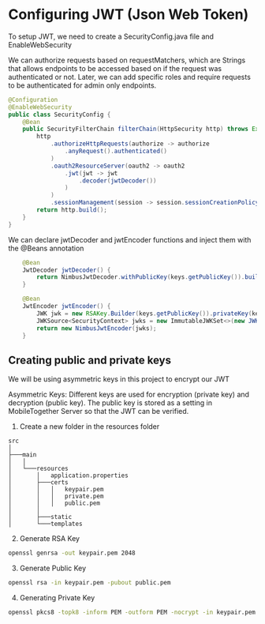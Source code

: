 # Configuring JWT (Json Web Token)

To setup JWT, we need to create a SecurityConfig.java file and EnableWebSecurity

We can authorize requests based on requestMatchers, which are Strings that allows endpoints to be accessed based on if the request was authenticated or not. Later, we can add specific roles and require requests to be authenticated for admin only endpoints.

```java
@Configuration
@EnableWebSecurity
public class SecurityConfig {
    @Bean
    public SecurityFilterChain filterChain(HttpSecurity http) throws Exception {
        http
            .authorizeHttpRequests(authorize -> authorize
                .anyRequest().authenticated()
            )
            .oauth2ResourceServer(oauth2 -> oauth2
                .jwt(jwt -> jwt
                    .decoder(jwtDecoder())
                )
            )
            .sessionManagement(session -> session.sessionCreationPolicy(SessionCreationPolicy.STATELESS));
        return http.build();
    }
}
```

We can declare jwtDecoder and jwtEncoder functions and inject them with the @Beans annotation

```java
    @Bean
    JwtDecoder jwtDecoder() {
        return NimbusJwtDecoder.withPublicKey(keys.getPublicKey()).build();
    }

    @Bean
    JwtEncoder jwtEncoder() {
        JWK jwk = new RSAKey.Builder(keys.getPublicKey()).privateKey(keys.getPrivateKey()).build();
        JWKSource<SecurityContext> jwks = new ImmutableJWKSet<>(new JWKSet(jwk));
        return new NimbusJwtEncoder(jwks);
    }
```

## Creating public and private keys

We will be using asymmetric keys in this project to encrypt our JWT

Asymmetric Keys: Different keys are used for encryption (private key) and decryption (public key). The public key is stored as a setting in MobileTogether Server so that the JWT can be verified.

1. Create a new folder in the resources folder

```
src
│
├───main
│   │
│   └───resources
│       │   application.properties
│       ├───certs
│       │   │   keypair.pem
│       │   │   private.pem
│       │   │   public.pem
│       │
│       ├───static
│       └───templates
```

2. Generate RSA Key

```bash
openssl genrsa -out keypair.pem 2048
```

3. Generate Public Key

```bash
openssl rsa -in keypair.pem -pubout public.pem
```

4. Generating Private Key
```bash
openssl pkcs8 -topk8 -inform PEM -outform PEM -nocrypt -in keypair.pem -out private.pem
```
